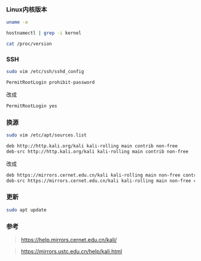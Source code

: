 ### Linux内核版本

```sh
uname -a
```

```sh
hostnamectl | grep -i kernel
```

```sh
cat /proc/version
```

### SSH

```sh
sudo vim /etc/ssh/sshd_config
```

```sh
PermitRootLogin prohibit-password
```

改成

```sh
PermitRootLogin yes
```

### 换源

```sh
sudo vim /etc/apt/sources.list
```

```sh
deb http://http.kali.org/kali kali-rolling main contrib non-free
deb-src http://http.kali.org/kali kali-rolling main contrib non-free
```

改成

```sh
deb https://mirrors.cernet.edu.cn/kali kali-rolling main non-free contrib
deb-src https://mirrors.cernet.edu.cn/kali kali-rolling main non-free contrib
```

### 更新

```sh
sudo apt update
```

### 参考

> https://help.mirrors.cernet.edu.cn/kali/

> https://mirrors.ustc.edu.cn/help/kali.html

